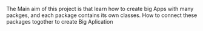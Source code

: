 The Main aim of this project is that learn how to create big Apps with many packges, and each package contains its own classes. How to connect these packages togother to create Big Aplication
